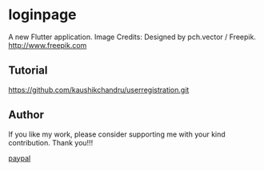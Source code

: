 # loginpage
A new Flutter application.
Image Credits: Designed by pch.vector / Freepik. http://www.freepik.com

## Tutorial
https://github.com/kaushikchandru/userregistration.git

## Author
If you like my work, please consider supporting me with your kind contribution. Thank you!!!
<div><a href=https://paypal.me/kaushikchandru?locale.x=en_GB>paypal </a></div>
